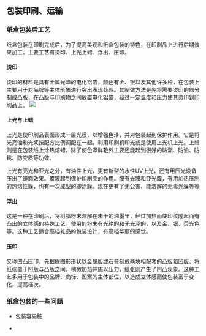 ## 包装印刷、运输


### 纸盒包装后工艺
纸盒包装在印刷完成后，为了提高美观和纸盒包装的特色，在印刷品上进行后期效果加工。主要工艺有烫印、上光上蜡、浮出、压印。

#### 烫印
烫印的材料是具有金属光泽的电化铝箔，颜色有金、银以及其他许多种，在包装上主要用于对品牌等主体形象进行突出表现处理。其制做方法是先将需要烫印的部分制成凸版，在凸版与印刷物之间放置电化铝箔，经过一定温度和压力使其烫印到印刷品上。
![](http://7xuaul.com1.z0.glb.clouddn.com/177ab89c377875928b0258e29802daf4.png)

#### 上光与上蜡
上光是使印刷品表面形成一层光膜，以增强色泽，并对包装起到保护作用。它是将光亮油和光浆按配方比例调配在一起，利用印刷机印光或是使用上光机上光。上蜡则是在包装纸上涂热熔蜡，除了使色泽鲜艳外主要还能起到很好的防潮、防油、防锈、防变质等功效。

上光有亮光和亚光之分，有油性上光，更有新型的水性UV上光，还有用压光设备压出了镜面效果。覆膜起到保护印刷品的作用。膜有光膜和亚光膜，有用加热压制的热熔性膜，也有一次成型的即涂膜。现在更有了无公害、能溶解的无毒光膜等等

#### 浮出
这是一种在印刷后，将树脂粉末溶解在未干的油墨里，经过加热而使印纹隆起而有凸出的立体感的特殊工艺。使用的粉末有光艳的和无光泽的，以及金、银、荧光色等。这种工艺适合高档礼品的包装设计，有高档华丽的感觉。

#### 压印
又称凹凸压印，先根据图形形状以金属版或石膏制成两块相配套的凸版和凹版，将纸张置于凹版与凸版之间，稍微加热并施以压力，纸张则产生了凹凸现象。这种工艺多用于包装中的品牌、商标、图案的主体部位，以造成立体感而使包装富于变化，提高档次。

### 纸盒包装的一些问题
* 包装容易脏

* 
